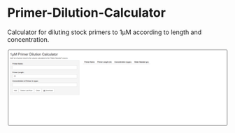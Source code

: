 # Primer-Dilution-Calculator

Calculator for diluting stock primers to 1µM according to length and concentration.

![Demo](Preview.gif)
